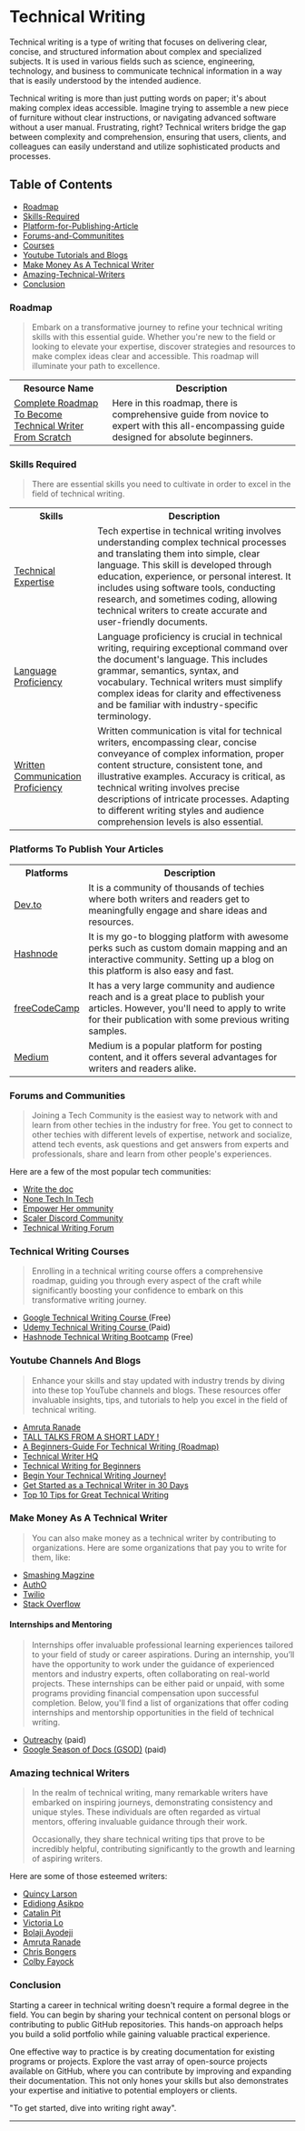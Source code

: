 # Technical Writing

Technical writing is a type of writing that focuses on delivering clear, concise, and structured information about complex and specialized subjects. It is used in various fields such as science, engineering, technology, and business to communicate technical information in a way that is easily understood by the intended audience.

Technical writing is more than just putting words on paper; it's about making complex ideas accessible. Imagine trying to assemble a new piece of furniture without clear instructions, or navigating advanced software without a user manual. Frustrating, right? Technical writers bridge the gap between complexity and comprehension, ensuring that users, clients, and colleagues can easily understand and utilize sophisticated products and processes.

## Table of Contents

- [Roadmap](#roadmap)
- [Skills-Required](#skills-required)
- [Platform-for-Publishing-Article](#platforms-to-publish-your-articles)
- [Forums-and-Communitites](#forums-and-communities)
- [Courses](#technical-writing-courses)
- [Youtube Tutorials and Blogs](#youtube-channels-and-blogs)
- [Make Money As A Technical Writer](#make-money-as-a-technical-writer)
- [Amazing-Technical-Writers](#amazing-technical-writers)
- [Conclusion](#conclusion)


### Roadmap

>Embark on a transformative journey to refine your technical writing skills with this essential guide. Whether you're new to the field or looking to elevate your expertise, discover strategies and resources to make complex ideas clear and accessible. This roadmap will illuminate your path to excellence.

<table width="100%" id="roadmap">
  <tr>
    <th>Resource Name</th>
    <th>Description</th>
  </tr>
  <tr>
    <td><a href="https://roadmap.sh/technical-writer">Complete Roadmap To Become Technical Writer From Scratch</a></td>
    <td>Here in this roadmap, there is comprehensive guide from novice to expert with this all-encompassing guide designed for absolute beginners.</td>
  </tr>
</table>

### Skills Required

>There are essential skills you need to cultivate in order to excel in the field of technical writing.

<table width="100%"  id="skills">
<tr>
    <th>Skills</th>
    <th>Description</th>
  </tr>
 <tr>
    <td><a href="https://whatfix.com/blog/technical-writing-skills/#:~:text=Technical%20writers%20need%20to%20have,that%20holds%20up%20under%20scrutiny.">Technical Expertise</a></td>
    <td>Tech expertise in technical writing involves understanding complex technical processes and translating them into simple, clear language. This skill is developed through education, experience, or personal interest. It includes using software tools, conducting research, and sometimes coding, allowing technical writers to create accurate and user-friendly documents.</td>
 </tr>
 <tr>
    <td><a href="https://corporatefinanceinstitute.com/resources/career/language-proficiency-levels/">  Language Proficiency </a></td>
    <td> Language proficiency is crucial in technical writing, requiring exceptional command over the document's language. This includes grammar, semantics, syntax, and vocabulary. Technical writers must simplify complex ideas for clarity and effectiveness and be familiar with industry-specific terminology.</td>
  </tr>  
<tr>
   <td><a href="https://www.some.education/blog/effective-written-communication-and-its-importance">Written Communication Proficiency</a></td>
   <td>Written communication is vital for technical writers, encompassing clear, concise conveyance of complex information, proper content structure, consistent tone, and illustrative examples. Accuracy is critical, as technical writing involves precise descriptions of intricate processes. Adapting to different writing styles and audience comprehension levels is also essential. </td>
</tr>
</table>

### Platforms To Publish Your Articles

<table  width="100%" id="platforms">
<tr>
    <th>Platforms</th>
    <th>Description</th>
</tr>
<tr>
   <td><a href="https://dev.to/">Dev.to</a></td>
   <td>It is a community of thousands of techies where both writers and readers get to meaningfully engage and share ideas and resources.</td>
 </tr>
  <td><a href="https://hashnode.com/">Hashnode</a></td>
  <td>It is my go-to blogging platform with awesome perks such as custom domain mapping and an interactive community. Setting up a blog on this platform is also easy and fast.</td>
 </tr>
   <td><a href="https://www.freecodecamp.org/">freeCodeCamp</a></td>
   <td>It has a very large community and audience reach and is a great place to publish your articles. However, you'll need to apply to write for their publication with some previous writing samples.</td>
</tr>
</tr>
   <td><a href="https://medium.com/">Medium</a></td>
   <td>Medium is a popular platform for posting content, and it offers several advantages for writers and readers alike.</td>
</tr>
</table>

### Forums and Communities

>Joining a Tech Community is the easiest way to network with and learn from other techies in the industry for free. You get to connect to other techies with different levels of expertise, network and socialize, attend tech events, ask questions and get answers from experts and professionals, share and learn from other people's experiences.

Here are a few of the most popular tech communities:

- [Write the doc](https://www.writethedocs.org/)
- [None Tech In Tech](https://x.com/nontech_it)
- [Empower Her ommunity](https://www.linkedin.com/company/empower-her-community/?trk=ppro_cprof&originalSubdomain=in)
- [Scaler Discord Community](https://www.scaler.com/discord/)
- [Technical Writing Forum](https://www.linkedin.com/groups/112571/)


### Technical Writing Courses

>Enrolling in a technical writing course offers a comprehensive roadmap, guiding you through every aspect of the craft while significantly boosting your confidence to embark on this transformative writing journey.

- [Google Technical Writing Course ](https://developers.google.com/tech-writing)(Free)
- [Udemy Technical Writing Course ](https://www.udemy.com/topic/technical-writing/)(Paid)
- [Hashnode Technical Writing Bootcamp](https://hashnode.com/bootcamp/batch-2) (Free)

### Youtube Channels And Blogs

>Enhance your skills and stay updated with industry trends by diving into these top YouTube channels and blogs. These resources offer invaluable insights, tips, and tutorials to help you excel in the field of technical writing.

- [Amruta Ranade](https://www.youtube.com/watch?v=JHm3kVMITmI&t=536s)
- [TALL TALKS FROM A SHORT LADY !](https://www.youtube.com/@talltalksfromashortlady2798)
- [A Beginners-Guide For Technical Writing (Roadmap)](https://bobbay.hashnode.dev/a-beginners-guide-for-technical-writing-roadmap)
- [Technical Writer HQ](https://www.youtube.com/@technicalcommunication)
- [Technical Writing for Beginners](https://www.freecodecamp.org/news/technical-writing-for-beginners/)
- [Begin Your Technical Writing Journey!](https://roadmaps.timonwa.com/careers/technicalwriting)
- [Get Started as a Technical Writer in 30 Days](https://www.youtube.com/watch?v=3G759p2X49Q)
- [Top 10 Tips for Great Technical Writing](https://document360.com/blog/top-10-tips-for-great-technical-writing/)


### Make Money As A Technical Writer

>You can also make money as a technical writer by contributing to organizations. Here are some organizations that pay you to write for them, like:

- [Smashing Magzine](https://www.smashingmagazine.com/)
- [AuthO](https://auth0.com/)
- [Twilio](https://www.twilio.com/en-us)
- [Stack Overflow](https://stackoverflow.com/)

#### Internships and Mentoring

>Internships offer invaluable professional learning experiences tailored to your field of study or career aspirations. During an internship, you’ll have the opportunity to work under the guidance of experienced mentors and industry experts, often collaborating on real-world projects. These internships can be either paid or unpaid, with some programs providing financial compensation upon successful completion. Below, you'll find a list of organizations that offer coding internships and mentorship opportunities in the field of technical writing.

- [Outreachy](https://www.outreachy.org/) (paid)
- [Google Season of Docs (GSOD)](https://developers.google.com/season-of-docs) (paid)

### Amazing technical Writers

>In the realm of technical writing, many remarkable writers have embarked on inspiring journeys, demonstrating consistency and unique styles. These individuals are often regarded as virtual mentors, offering invaluable guidance through their work.
><p>Occasionally, they share technical writing tips that prove to be incredibly helpful, contributing significantly to the growth and learning of aspiring writers.<p>
Here are some of those esteemed writers:

- [Quincy Larson](https://x.com/ossia)
- [Edidiong Asikpo](https://x.com/didicodes)
- [Catalin Pit](https://x.com/catalinmpit)
- [Victoria Lo](https://twitter.com/lo_victoria2666)
- [Bolaji Ayodeji](https://twitter.com/iambolajiayo)
- [Amruta Ranade](https://twitter.com/amrutaranade)
- [Chris Bongers](https://twitter.com/dailydevtips1)
- [Colby Fayock](https://twitter.com/colbyfayock)

### Conclusion

Starting a career in technical writing doesn't require a formal degree in the field. You can begin by sharing your technical content on personal blogs or contributing to public GitHub repositories. This hands-on approach helps you build a solid portfolio while gaining valuable practical experience.

One effective way to practice is by creating documentation for existing programs or projects. Explore the vast array of open-source projects available on GitHub, where you can contribute by improving and expanding their documentation. This not only hones your skills but also demonstrates your expertise and initiative to potential employers or clients.

"To get started, dive into writing right away".

****